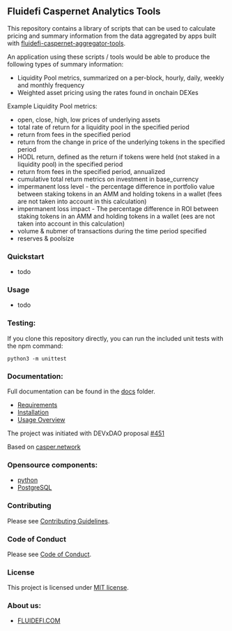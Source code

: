 ## Fluidefi Caspernet Analytics Tools

This repository contains a library of scripts that can be used to calculate pricing and summary information from the data aggregated by apps built with [fluidefi-caspernet-aggregator-tools](https://github.com/fluidefi/fluidefi-caspernet-aggregator-tools).

An application using these scripts / tools would be able to produce the following types of summary information:

- Liquidity Pool metrics, summarized on a per-block, hourly, daily, weekly and monthly frequency
- Weighted asset pricing using the rates found in onchain DEXes

Example Liquidity Pool metrics:
- open, close, high, low prices of underlying assets
- total rate of return for a liquidity pool in the specified period
- return from fees in the specified period
- return from the change in price of the underlying tokens in the specified period
- HODL return, defined as the return if tokens were held (not staked in a liquidity pool) in the specified period
- return from fees in the specified period, annualized
- cumulative total return metrics on investment in base_currency
- impermanent loss level - the percentage difference in portfolio value between staking tokens in an AMM and holding tokens in a wallet (fees are not taken
into account in this calculation)
- impermanent loss impact - The percentage difference in ROI between staking tokens in an AMM and holding tokens in a wallet (ees are not taken into
account in this calculation)
- volume & nubmer of transactions during the time period specified
- reserves & poolsize

### Quickstart

- todo

### Usage

- todo

### Testing:

If you clone this repository directly, you can run the included unit tests with the npm command:
```
python3 -m unittest
```

### Documentation:

Full documentation can be found in the [docs](https://github.com/fluidefi/fluidefi-caspernet-aggregator-tools/blob/master/docs/) folder.

* [Requirements](https://github.com/fluidefi/fluidefi-caspernet-aggregator-tools/blob/master/docs/REQUIREMENTS.md)
* [Installation](https://github.com/fluidefi/fluidefi-caspernet-aggregator-tools/blob/master/docs/INSTALLATION.md)
* [Usage Overview](https://github.com/fluidefi/fluidefi-caspernet-aggregator-tools/blob/master/docs/USAGE_OVERVIEW.md)

The project was initiated with DEVxDAO proposal [#451](https://portal.devxdao.com/app/proposal/451)

Based on [casper.network](https://casper.network/en/network)

### Opensource components:
* [python](https://www.python.org/)
* [PostgreSQL](https://www.postgresql.org/)

### Contributing

Please see [Contributing Guidelines](https://github.com/fluidefi/fluidefi-caspernet-aggregator-tools/blob/master/CONTRIBUTING.md).

### Code of Conduct

Please see [Code of Conduct](https://github.com/fluidefi/fluidefi-caspernet-aggregator-tools/blob/master/CODE_OF_CONDUCT.md).

### License

This project is licensed under [MIT license](https://github.com/fluidefi/fluidefi-caspernet-aggregator-tools/blob/master/LICENSE.md).

### About us:
* [FLUIDEFI.COM](https://fluidefi.com/)


